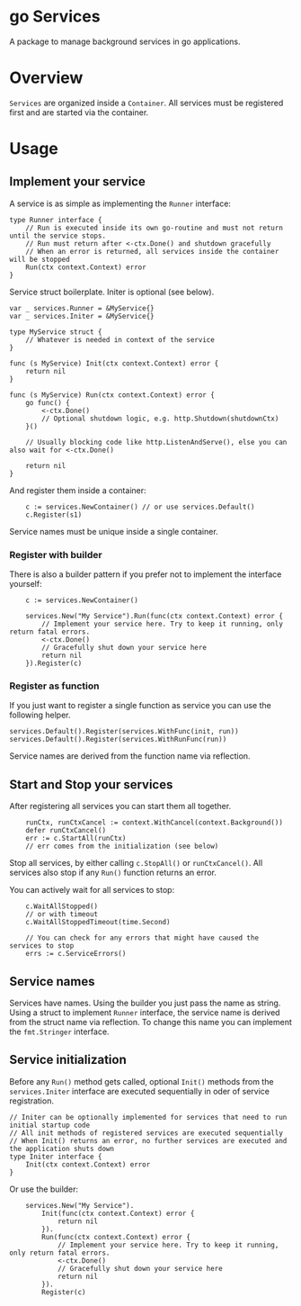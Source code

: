 # go Services

A package to manage background services in go applications.


# Overview

`Services` are organized inside a `Container`. 
All services must be registered first and are started via the container.



# Usage


## Implement your service 

A service is as simple as implementing the `Runner` interface:

```
type Runner interface {
	// Run is executed inside its own go-routine and must not return until the service stops.
	// Run must return after <-ctx.Done() and shutdown gracefully
	// When an error is returned, all services inside the container will be stopped
	Run(ctx context.Context) error
}
```

Service struct boilerplate. Initer is optional (see below).
```
var _ services.Runner = &MyService{}
var _ services.Initer = &MyService{}

type MyService struct {
	// Whatever is needed in context of the service
}

func (s MyService) Init(ctx context.Context) error {
	return nil
}

func (s MyService) Run(ctx context.Context) error {
	go func() {
		<-ctx.Done()
		// Optional shutdown logic, e.g. http.Shutdown(shutdownCtx)
	}()
	
	// Usually blocking code like http.ListenAndServe(), else you can also wait for <-ctx.Done()
	
	return nil
}
```

And register them inside a container:

```
	c := services.NewContainer() // or use services.Default()
	c.Register(s1)
```

Service names must be unique inside a single container.

### Register with builder
There is also a builder pattern if you prefer not to implement the interface yourself:

```
	c := services.NewContainer()
	
	services.New("My Service").Run(func(ctx context.Context) error {
		// Implement your service here. Try to keep it running, only return fatal errors.
		<-ctx.Done()
		// Gracefully shut down your service here
		return nil
	}).Register(c)
```

### Register as function
If you just want to register a single function as service you can use the following helper.

```
services.Default().Register(services.WithFunc(init, run))
services.Default().Register(services.WithRunFunc(run))
```

Service names are derived from the function name via reflection.

## Start and Stop your services

After registering all services you can start them all together.

```
	runCtx, runCtxCancel := context.WithCancel(context.Background())
	defer runCtxCancel()
	err := c.StartAll(runCtx)
	// err comes from the initialization (see below)
```

Stop all services, by either calling `c.StopAll()` or `runCtxCancel()`.
All services also stop if any `Run()` function returns an error.

You can actively wait for all services to stop:

```
	c.WaitAllStopped()
	// or with timeout
	c.WaitAllStoppedTimeout(time.Second)

	// You can check for any errors that might have caused the services to stop
	errs := c.ServiceErrors()
```

## Service names

Services have names. Using the builder you just pass the name as string. 
Using a struct to implement `Runner` interface, the service name is derived from the struct name via reflection.
To change this name you can implement the `fmt.Stringer` interface.

## Service initialization

Before any `Run()` method gets called, 
optional `Init()` methods from the `services.Initer` interface are executed sequentially
in oder of service registration.

```
// Initer can be optionally implemented for services that need to run initial startup code
// All init methods of registered services are executed sequentially
// When Init() returns an error, no further services are executed and the application shuts down
type Initer interface {
	Init(ctx context.Context) error
}
```

Or use the builder:

```
	services.New("My Service").
		Init(func(ctx context.Context) error {
			return nil
		}).
		Run(func(ctx context.Context) error {
			// Implement your service here. Try to keep it running, only return fatal errors.
			<-ctx.Done()
			// Gracefully shut down your service here
			return nil
		}).
		Register(c)
```

